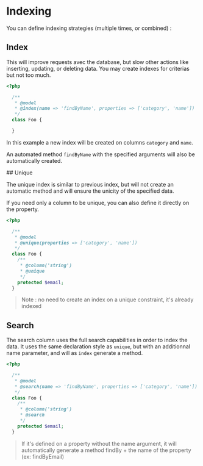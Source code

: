 # Indexing

You can define indexing strategies (multiple times, or combined) :

## Index

This will improve requests avec the database, but slow other actions like inserting,
updating, or deleting data. You may create indexes for criterias but not too much.

```php
<?php

  /**
   * @model
   * @index(name => 'findByName', properties => ['category', 'name'])
   */
  class Foo {

  }
```

In this example a new index will be created on columns `category` and `name`.

An automated method `findByName` with the specified arguments will also be automatically
created.

## Unique

The unique index is similar to previous index, but will not create an automatic method
and will ensure the unicity of the specified data.

If you need only a column to be unique, you can also define it directly on the property.

```php
<?php

  /**
   * @model
   * @unique(properties => ['category', 'name'])
   */
  class Foo {
    /**
     * @column('string')
     * @unique
     */
    protected $email;
  }
```

> Note : no need to create an index on a unique constraint, it's already indexed

## Search

The search column uses the full search capabilities in order to index the data.
It uses the same declaration style as `unique`, but with an additionnal name parameter, and
will as `index` generate a method.

```php
<?php

  /**
   * @model
   * @search(name => 'findByName', properties => ['category', 'name'])
   */
  class Foo {
    /**
     * @column('string')
     * @search
     */
    protected $email;
  }
```
> If it's defined on a property without the name argument, it will automatically generate a method findBy + the name of the property (ex: findByEmail)
